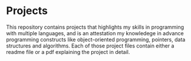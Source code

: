 # Projects
This repository contains projects that highlights my skills in programming with multiple languages, and is an attestation my knowledege in advance programming constructs like object-oriented programming, pointers, data structures and algorithms. Each of those project files contain either a readme file or a pdf explaining the project in detail.
